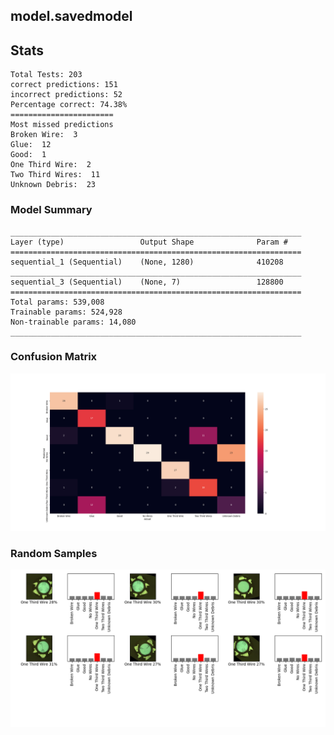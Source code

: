 ## model.savedmodel 

## Stats 
```
Total Tests: 203
correct predictions: 151
incorrect predictions: 52
Percentage correct: 74.38%
=======================
Most missed predictions
Broken Wire:  3
Glue:  12
Good:  1
One Third Wire:  2
Two Third Wires:  11
Unknown Debris:  23
``` 
### Model Summary 
```Model: "sequential_4"
_________________________________________________________________
Layer (type)                 Output Shape              Param #   
=================================================================
sequential_1 (Sequential)    (None, 1280)              410208    
_________________________________________________________________
sequential_3 (Sequential)    (None, 7)                 128800    
=================================================================
Total params: 539,008
Trainable params: 524,928
Non-trainable params: 14,080
_________________________________________________________________
``` 
### Confusion Matrix 
![Confusion Matrix](imgs/model.savedmodel.png) 
### Random Samples 
![Random Samples](imgs/rand_samples_model.savedmodel.png) 
